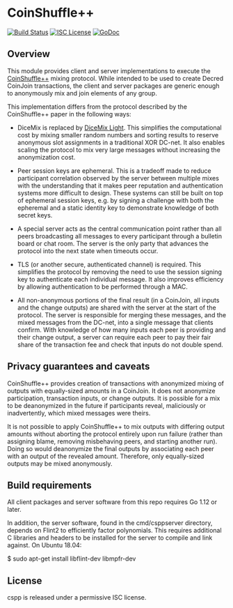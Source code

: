 CoinShuffle++
=============

[![Build Status](https://github.com/decred/cspp/workflows/Build%20and%20Test/badge.svg)](https://github.com/decred/cspp/actions)
[![ISC License](https://img.shields.io/badge/license-ISC-blue.svg)](http://copyfree.org)
[![GoDoc](https://img.shields.io/badge/godoc-reference-blue.svg)](https://godoc.org/decred.org/cspp)

## Overview

This module provides client and server implementations to execute the
[CoinShuffle++](https://crypsys.mmci.uni-saarland.de/projects/FastDC/paper.pdf)
mixing protocol.  While intended to be used to create Decred CoinJoin
transactions, the client and server packages are generic enough to anonymously
mix and join elements of any group.

This implementation differs from the protocol described by the CoinShuffle++
paper in the following ways:

* DiceMix is replaced by [DiceMix Light](https://github.com/ElementsProject/dicemix/blob/master/doc/protocol.md).
  This simplifies the computational cost by mixing smaller random numbers and
  sorting results to reserve anonymous slot assignments in a traditional XOR
  DC-net.  It also enables scaling the protocol to mix very large messages
  without increasing the anonymization cost.

* Peer session keys are ephemeral.  This is a tradeoff made to reduce
  participant correlation observed by the server between multiple mixes with the
  understanding that it makes peer reputation and authentication systems more
  difficult to design.  These systems can still be built on top of ephemeral
  session keys, e.g. by signing a challenge with both the epheremal and a static
  identity key to demonstrate knowledge of both secret keys.

* A special server acts as the central communication point rather than all peers
  broadcasting all messages to every participant through a bulletin board or
  chat room.  The server is the only party that advances the protocol into the
  next state when timeouts occur.
  
* TLS (or another secure, authenticated channel) is required.  This simplifies
  the protocol by removing the need to use the session signing key to
  authenticate each individual message.  It also improves efficiency by allowing
  authentication to be performed through a MAC.

* All non-anonymous portions of the final result (in a CoinJoin, all inputs and
  the change outputs) are shared with the server at the start of the protocol.
  The server is responsible for merging these messages, and the mixed messages
  from the DC-net, into a single message that clients confirm.  With knowledge
  of how many inputs each peer is providing and their change output, a server
  can require each peer to pay their fair share of the transaction fee and check
  that inputs do not double spend.

## Privacy guarantees and caveats

CoinShuffle++ provides creation of transactions with anonymized mixing of
outputs with equally-sized amounts in a CoinJoin.  It does not anonymize
participation, transaction inputs, or change outputs.  It is possible for a mix
to be deanonymized in the future if participants reveal, maliciously or
inadvertently, which mixed messages were theirs.

It is not possible to apply CoinShuffle++ to mix outputs with differing output
amounts without aborting the protocol entirely upon run failure (rather than
assigning blame, removing misbehaving peers, and starting another run).  Doing
so would deanonymize the final outputs by associating each peer with an output
of the revealed amount.  Therefore, only equally-sized outputs may be mixed
anonymously.

## Build requirements

All client packages and server software from this repo requires Go 1.12 or
later.

In addition, the server software, found in the cmd/csppserver directory, depends
on Flint2 to efficiently factor polynomials.  This requires additional C
libraries and headers to be installed for the server to compile and link
against.  On Ubuntu 18.04:

  $ sudo apt-get install libflint-dev libmpfr-dev

## License

cspp is released under a permissive ISC license.
